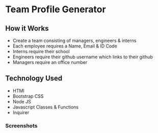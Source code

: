 # Team Profile Generator

## How it Works
- Create a team consisting of managers, engineers & interns
- Each employee requires a Name, Email & ID Code
- Interns require their school
- Engineers require their github username which links to their github
- Managers require an office number

## Technology Used
- HTMl
- Bootstrap CSS
- Node JS
- Javascript Classes & Functions
- Inquirer

### Screenshots
